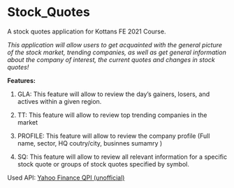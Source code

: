 # Stock_Quotes
 A stock quotes application for Kottans FE 2021 Course.




*This application will allow users to get acquainted with the general picture of the stock market,
trending companies, as well as get general information about the company of interest,
the current quotes and changes in stock quotes!*

**Features:**

1. GLA: This feature will allow to review the day’s gainers, losers, and actives within a given region.

2. TT: This feature will allow to review top trending companies in the market 

3. PROFILE: This feature will allow to review the company profile (Full name, sector, HQ coutry/city, businnes sumamry )

4. SQ: This feature will allow to review all relevant information for a specific stock quote or groups of stock quotes specified by symbol.


Used API: [Yahoo Finance QPI (unofficial)](https://rapidapi.com/apidojo/api/yahoo-finance1?endpoint=apiendpoint_f787ce0f-17f7-40cf-a731-f141fd61cc08)
